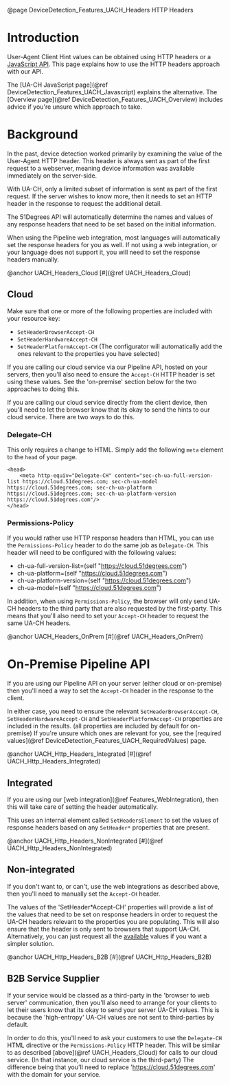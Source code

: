 @page DeviceDetection_Features_UACH_Headers HTTP Headers

# Introduction

User-Agent Client Hint values can be obtained using HTTP headers or a [JavaScript API](https://developer.mozilla.org/en-US/docs/Web/API/User-Agent_Client_Hints_API).
This page explains how to use the HTTP headers approach with our API.

The [UA-CH JavaScript page](@ref DeviceDetection_Features_UACH_Javascript) explains the alternative.
The [Overview page](@ref DeviceDetection_Features_UACH_Overview) includes advice if you're unsure which approach to take.

# Background

In the past, device detection worked primarily by examining the 
value of the User-Agent HTTP header. This header is always sent as part 
of the first request to a webserver, meaning device information was 
available immediately on the server-side.

With UA-CH, only a limited subset of information is sent as part of the 
first request.
If the server wishes to know more, then it needs to set an HTTP header in
the response to request the additional detail.

The 51Degrees API will automatically determine the names and values of
any response headers that need to be set based on the initial information.

When using the Pipeline web integration, most languages will automatically set the response 
headers for you as well. If not using a web integration, or your language does not support it, 
you will need to set the response headers manually.

@anchor UACH_Headers_Cloud
[#](@ref UACH_Headers_Cloud)
## Cloud

Make sure that one or more of the following properties are included with your resource key:
- `SetHeaderBrowserAccept-CH`
- `SetHeaderHardwareAccept-CH`
- `SetHeaderPlatformAccept-CH`
(The configurator will automatically add the ones relevant to the properties you have selected)

If you are calling our cloud service via our Pipeline API, hosted on your servers, then you'll
also need to ensure the `Accept-CH` HTTP header is set using these values. See the 'on-premise' 
section below for the two approaches to doing this.

If you are calling our cloud service directly from the client device, then you'll need to let 
the browser know that its okay to send the hints to our cloud service. There are two ways to do this.

### Delegate-CH

This only requires a change to HTML. Simply add the following `meta` element to the `head` of your page.

```
<head>
    <meta http-equiv="Delegate-CH" content="sec-ch-ua-full-version-list https://cloud.51degrees.com; sec-ch-ua-model https://cloud.51degrees.com; sec-ch-ua-platform https://cloud.51degrees.com; sec-ch-ua-platform-version https://cloud.51degrees.com"/>
</head>
```

### Permissions-Policy

If you would rather use HTTP response headers than HTML, you can use the `Permissions-Policy` 
header to do the same job as `Delegate-CH`. This header will need to be configured with the 
following values:

- ch-ua-full-version-list=(self "https://cloud.51degrees.com")  
- ch-ua-platform=(self "https://cloud.51degrees.com")  
- ch-ua-platform-version=(self "https://cloud.51degrees.com")
- ch-ua-model=(self "https://cloud.51degrees.com") 

In addition, when using `Permissions-Policy`, the browser will only send UA-CH headers to the third 
party that are also requested by the first-party. This means that you'll also need to set your 
`Accept-CH` header to request the same UA-CH headers.


@anchor UACH_Headers_OnPrem
[#](@ref UACH_Headers_OnPrem)
# On-Premise Pipeline API

If you are using our Pipeline API on your server (either cloud or on-premise) then you'll
need a way to set the `Accept-CH` header in the response to the client.

In either case, you need to ensure the relevant `SetHeaderBrowserAccept-CH`, `SetHeaderHardwareAccept-CH` and 
`SetHeaderPlatformAccept-CH` properties are included in the results. (all properties are included 
by default for on-premise)
If you're unsure which ones are relevant for you, see the 
[required values](@ref DeviceDetection_Features_UACH_RequiredValues) page.

@anchor UACH_Http_Headers_Integrated
[#](@ref UACH_Http_Headers_Integrated)
## Integrated

If you are using our [web integration](@ref Features_WebIntegration), then this will take 
care of setting the header automatically.

This uses an internal element called `SetHeadersElement` to set the values of response headers
based on any `SetHeader*` properties that are present. 

@anchor UACH_Http_Headers_NonIntegrated
[#](@ref UACH_Http_Headers_NonIntegrated)
## Non-integrated

If you don't want to, or can't, use the web integrations as described above, then you'll need to 
manually set the `Accept-CH` header.

The values of the 'SetHeader*Accept-CH' properties will provide a list of the values that need 
to be set on response headers in order to request the UA-CH headers relevant to the properties 
you are populating. 
This will also ensure that the header is only sent to browsers that support UA-CH.
Alternatively, you can just request all the [available](https://wicg.github.io/ua-client-hints/#http-ua-hints) values if you want a simpler solution.

@anchor UACH_Http_Headers_B2B
[#](@ref UACH_Http_Headers_B2B)
## B2B Service Supplier

If your service would be classed as a third-party in the 'browser to web server' communication, 
then you'll also need to arrange for your clients to let their users know that its okay to
send your server UA-CH values.
This is because the 'high-entropy' UA-CH values are not sent to third-parties by default.

In order to do this, you'll need to ask your customers to use the `Delegate-CH` HTML directive or
the `Permissions-Policy` HTTP header.
This will be similar to as described [above](@ref UACH_Headers_Cloud) for calls to our cloud service. (In that instance, our cloud service is the third-party)
The difference being that you'll need to replace 'https://cloud.51degrees.com' with the domain for your service.

